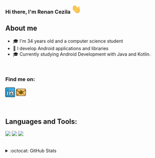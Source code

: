 ### Hi there, I'm Renan Cezila <img src="https://github.com/renancezila/RenanCezila/blob/main/img/Hi.gif" width="30px">

## About me

- 🎓 I'm 34 years old and a computer science student
- 📱 I develop Android applications and libraries
- 🎓 Currently studying Android Development with Java and Kotlin.

<br />

### Find me on:

<a href="https://www.linkedin.com/in/renan-cezila/" target="_blank"><img src="https://github.com/renancezila/RenanCezila/blob/main/img/linkedin.png" alt="LinkedIn" width="30"></a>
<a href="mailto:renancezila@gmail.com"><img src="https://github.com/renancezila/RenanCezila/blob/main/img/email.png" width="30"></img></a>


<br />

## Languages and Tools:

<div>
  <img src="https://img.shields.io/badge/Android-3DDC84?style=for-the-badge&logo=android&logoColor=white" />
  <img src="https://img.shields.io/badge/Kotlin-0095D5?&style=for-the-badge&logo=kotlin&logoColor=white" />
  <img src="https://img.shields.io/badge/Java-ED8B00?style=for-the-badge&logo=openjdk&logoColor=white" />
</div>

<br />
<br />


<details>
  <summary>:octocat: GitHub Stats</summary>
 <img align="left" alt="evanemran's Github Stats" src="https://github-readme-stats.vercel.app/api?username=renancezila&theme=dracula&show_icons=true&hide_border=true&hide=issues,contribs,prs" />

</details>
